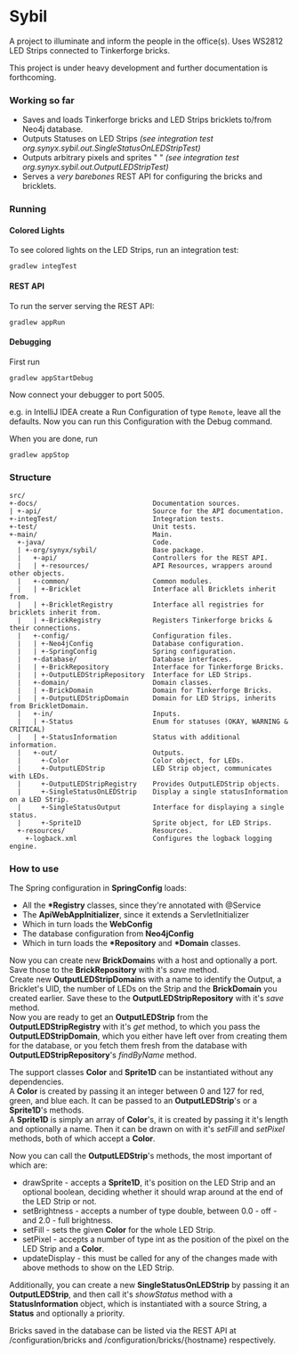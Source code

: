 Sybil
=====

A project to illuminate and inform the people in the office(s).
Uses WS2812 LED Strips connected to Tinkerforge bricks.

This project is under heavy development and further documentation is forthcoming.

### Working so far ###

* Saves and loads Tinkerforge bricks and LED Strips bricklets to/from Neo4j database.
* Outputs Statuses on LED Strips *(see integration test org.synyx.sybil.out.SingleStatusOnLEDStripTest)*
* Outputs arbitrary pixels and sprites " " *(see integration test org.synyx.sybil.out.OutputLEDStripTest)*
* Serves a *very barebones* REST API for configuring the bricks and bricklets. 

### Running ###

#### Colored Lights ####

To see colored lights on the LED Strips, run an integration test:

`gradlew integTest`

#### REST API ####

To run the server serving the REST API:

`gradlew appRun`

#### Debugging ####

First run

`gradlew appStartDebug`

Now connect your debugger to port 5005.

e.g. in IntelliJ IDEA create a Run Configuration of type `Remote`, leave all the defaults.
Now you can run this Configuration with the Debug command.

When you are done, run

`gradlew appStop`

### Structure ###
    src/
    +-docs/                             Documentation sources.
    | +-api/                            Source for the API documentation.
    +-integTest/                        Integration tests.
    +-test/                             Unit tests.
    +-main/                             Main.
      +-java/                           Code.
      | +-org/synyx/sybil/              Base package.
      |   +-api/                        Controllers for the REST API.
      |   | +-resources/                API Resources, wrappers around other objects.
      |   +-common/                     Common modules.
      |   | +-Bricklet                  Interface all Bricklets inherit from. 
      |   | +-BrickletRegistry          Interface all registries for bricklets inherit from.
      |   | +-BrickRegistry             Registers Tinkerforge bricks & their connections.
      |   +-config/                     Configuration files.
      |   | +-Neo4jConfig               Database configuration.
      |   | +-SpringConfig              Spring configuration.
      |   +-database/                   Database interfaces.
      |   | +-BrickRepository           Interface for Tinkerforge Bricks.
      |   | +-OutputLEDStripRepository  Interface for LED Strips.
      |   +-domain/                     Domain classes.
      |   | +-BrickDomain               Domain for Tinkerforge Bricks.
      |   | +-OutputLEDStripDomain      Domain for LED Strips, inherits from BrickletDomain.
      |   +-in/                         Inputs.
      |   | +-Status                    Enum for statuses (OKAY, WARNING & CRITICAL)
      |   | +-StatusInformation         Status with additional information.       
      |   +-out/                        Outputs.
      |     +-Color                     Color object, for LEDs.
      |     +-OutputLEDStrip            LED Strip object, communicates with LEDs.
      |     +-OutputLEDStripRegistry    Provides OutputLEDStrip objects.
      |     +-SingleStatusOnLEDStrip    Display a single statusInformation on a LED Strip.
      |     +-SingleStatusOutput        Interface for displaying a single status.
      |     +-Sprite1D                  Sprite object, for LED Strips.
      +-resources/                      Resources.
        +-logback.xml                   Configures the logback logging engine.

### How to use ###

The Spring configuration in **SpringConfig** loads:

* All the __*Registry__ classes, since they're annotated with @Service
* The **ApiWebAppInitializer**, since it extends a ServletInitializer
* Which in turn loads the **WebConfig**
* The database configuration from **Neo4jConfig**
* Which in turn loads the __*Repository__ and __*Domain__ classes.

Now you can create new **BrickDomain**s with a host and optionally a port.
Save those to the **BrickRepository** with it's *save* method.  
Create new **OutputLEDStripDomain**s with a name to identify the Output, a Bricklet's UID, the number of LEDs on the 
Strip and the **BrickDomain** you created earlier.
Save these to the **OutputLEDStripRepository** with it's *save* method.  
Now you are ready to get an **OutputLEDStrip** from the **OutputLEDStripRegistry** with it's *get* method, to
which you pass the **OutputLEDStripDomain**, which you either have left over from creating them for the database, or you
fetch them fresh from the database with **OutputLEDStripRepository**'s *findByName* method. 

The support classes **Color** and **Sprite1D** can be instantiated without any dependencies.  
A **Color** is created by passing it an integer between 0 and 127 for red, green, and blue each. It can be passed to an
**OutputLEDStrip**'s or a **Sprite1D**'s methods.  
A **Sprite1D** is simply an array of **Color**'s, it is created by passing it it's length and optionally a name.
Then it can be drawn on with it's *setFill* and *setPixel* methods, both of which accept a **Color**. 

Now you can call the **OutputLEDStrip**'s methods, the most important of which are:

* drawSprite - accepts a **Sprite1D**, it's position on the LED Strip and an optional boolean, deciding whether it
should wrap around at the end of the LED Strip or not.
* setBrightness - accepts a number of type double, between 0.0 - off - and 2.0 - full brightness.
* setFill - sets the given **Color** for the whole LED Strip.
* setPixel -  accepts a number of type int as the position of the pixel on the LED Strip and a **Color**.
* updateDisplay - this must be called for any of the changes made with above methods to show on the LED Strip.

Additionally, you can create a new **SingleStatusOnLEDStrip** by passing it an **OutputLEDStrip**, and then call it's
*showStatus* method with a **StatusInformation** object, which is instantiated with a source String, a **Status** and
optionally a priority.

Bricks saved in the database can be listed via the REST API at /configuration/bricks and
/configuration/bricks/{hostname} respectively. 